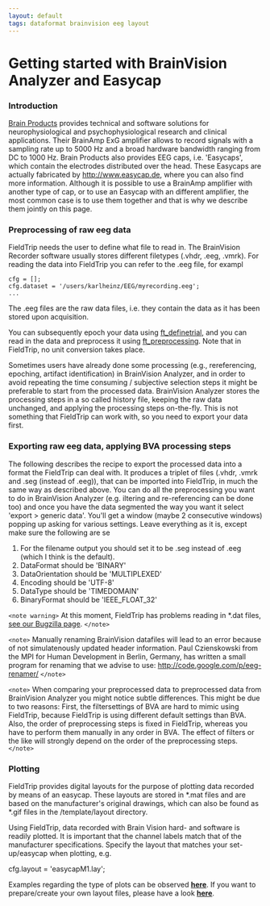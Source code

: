 ```yaml
---
layout: default
tags: dataformat brainvision eeg layout
---
```



# Getting started with BrainVision Analyzer and Easycap


### Introduction

[Brain Products](http://www.brainproducts.com) provides technical and software solutions for neurophysiological and psychophysiological research and clinical applications. Their BrainAmp ExG amplifier allows to record signals with a sampling rate up to 5000 Hz and a broad hardware bandwidth ranging from DC to 1000 Hz. Brain Products also provides EEG caps, i.e. 'Easycaps', which contain the electrodes distributed over the head. These Easycaps are actually fabricated by http://www.easycap.de, where you can also find more information. Although it is possible to use a BrainAmp amplifier with another type of cap, or to use an Easycap with an different amplifier, the most common case is to use them together and that is why we describe them jointly on this page.

### Preprocessing of raw eeg data

FieldTrip needs the user to define what file to read in. The BrainVision Recorder software usually stores different filetypes (.vhdr, .eeg, .vmrk). For reading the data into FieldTrip you can refer to the .eeg file, for exampl

    cfg = [];
    cfg.dataset = '/users/karlheinz/EEG/myrecording.eeg';
    ...

The .eeg files are the raw data files, i.e. they contain the data as it has been stored upon acquisition. 

You can subsequently epoch your data using [ft_definetrial](/reference/ft_definetrial), and you can read in the data and preprocess it using [ft_preprocessing](/reference/ft_preprocessing). Note that in FieldTrip, no unit conversion takes place.



Sometimes users have already done some processing (e.g., rereferencing, epoching, artifact identification) in BrainVision Analyzer, and in order to avoid repeating the time consuming / subjective selection steps it might be preferable to start from the processed data. BrainVision Analyzer stores the processing steps in a so called history file, keeping the raw data unchanged, and applying the processing steps on-the-fly. This is not something that FieldTrip can work with, so you need to export your data first.

### Exporting raw eeg data, applying BVA processing steps

The following describes the recipe to export the processed data into a format the FieldTrip can deal with. It produces a triplet of files (.vhdr, .vmrk and .seg (instead of .eeg)), that can be imported into FieldTrip, in much the same way as described above. 
You can do all the preprocessing you want to do in BrainVision Analyzer (e.g. iltering and re-referencing can be done too) and once you have the data segmented the way you want it select 'export > generic data'.  You'll get a window (maybe 2 consecutive windows) popping up asking for various settings.  Leave everything as it is, except make sure the following are se

 1.  For the filename output you should set it to be .seg instead of .eeg (which I think is the default).
 2.  DataFormat should be 'BINARY'
 3.  DataOrientation should be 'MULTIPLEXED'
 4.  Encoding should be 'UTF-8'
 5.  DataType should be 'TIMEDOMAIN'
 6.  BinaryFormat should be 'IEEE_FLOAT_32'

`<note warning>`
 At this moment, FieldTrip has problems reading in *.dat files, [see our Bugzilla page](http://bugzilla.fieldtriptoolbox.org/show_bug.cgi?id=1567).
`</note>`

`<note>`
Manually renaming BrainVision datafiles will lead to an error because of not simulatenously updated header information. Paul Czienskowski from the MPI for Human Development in Berlin, Germany, has written a small program for renaming that we advise to use:  http://code.google.com/p/eeg-renamer/
`</note>`

`<note>`
When comparing your preprocessed data to preprocessed data from BrainVision Analyzer you might notice subtle differences. This might be due to two reasons: First, the filtersettings of BVA are hard to mimic using FieldTrip, because FieldTrip is using different default settings than BVA. Also, the order of preprocessing steps is fixed in FieldTrip, whereas you have to perform them manually in any order in BVA. The effect of filters or the like will strongly depend on the order of the preprocessing steps.
`</note>`
 
### Plotting

FieldTrip provides digital layouts for the purpose of plotting data recorded by means of an easycap. These layouts are stored in *.mat files and are based on the manufacturer's original drawings, which can also be found as *.gif files in the /template/layout directory.

Using FieldTrip, data recorded with Brain Vision hard- and software is readily plotted. It is important that the channel labels match that of the manufacturer specifications. Specify the layout that matches your set-up/easycap when plotting, e.g.

   cfg.layout = 'easycapM1.lay';

Examples regarding the type of plots can be observed **[here](/tutorial/plotting)**. If you want to prepare/create your own layout files, please have a look **[here](/tutorial/layout)**. 

